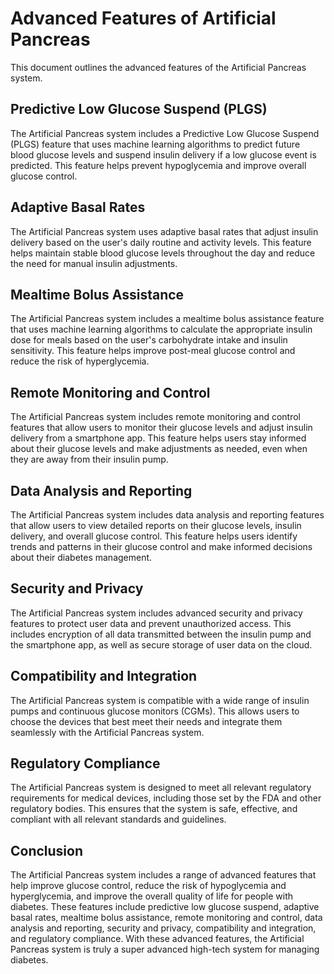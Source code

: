 # Advanced Features of Artificial Pancreas

This document outlines the advanced features of the Artificial Pancreas system.

## Predictive Low Glucose Suspend (PLGS)

The Artificial Pancreas system includes a Predictive Low Glucose Suspend (PLGS) feature that uses machine learning algorithms to predict future blood glucose levels and suspend insulin delivery if a low glucose event is predicted. This feature helps prevent hypoglycemia and improve overall glucose control.

## Adaptive Basal Rates

The Artificial Pancreas system uses adaptive basal rates that adjust insulin delivery based on the user's daily routine and activity levels. This feature helps maintain stable blood glucose levels throughout the day and reduce the need for manual insulin adjustments.

## Mealtime Bolus Assistance

The Artificial Pancreas system includes a mealtime bolus assistance feature that uses machine learning algorithms to calculate the appropriate insulin dose for meals based on the user's carbohydrate intake and insulin sensitivity. This feature helps improve post-meal glucose control and reduce the risk of hyperglycemia.

## Remote Monitoring and Control

The Artificial Pancreas system includes remote monitoring and control features that allow users to monitor their glucose levels and adjust insulin delivery from a smartphone app. This feature helps users stay informed about their glucose levels and make adjustments as needed, even when they are away from their insulin pump.

## Data Analysis and Reporting

The Artificial Pancreas system includes data analysis and reporting features that allow users to view detailed reports on their glucose levels, insulin delivery, and overall glucose control. This feature helps users identify trends and patterns in their glucose control and make informed decisions about their diabetes management.

## Security and Privacy

The Artificial Pancreas system includes advanced security and privacy features to protect user data and prevent unauthorized access. This includes encryption of all data transmitted between the insulin pump and the smartphone app, as well as secure storage of user data on the cloud.

## Compatibility and Integration

The Artificial Pancreas system is compatible with a wide range of insulin pumps and continuous glucose monitors (CGMs). This allows users to choose the devices that best meet their needs and integrate them seamlessly with the Artificial Pancreas system.

## Regulatory Compliance

The Artificial Pancreas system is designed to meet all relevant regulatory requirements for medical devices, including those set by the FDA and other regulatory bodies. This ensures that the system is safe, effective, and compliant with all relevant standards and guidelines.

## Conclusion

The Artificial Pancreas system includes a range of advanced features that help improve glucose control, reduce the risk of hypoglycemia and hyperglycemia, and improve the overall quality of life for people with diabetes. These features include predictive low glucose suspend, adaptive basal rates, mealtime bolus assistance, remote monitoring and control, data analysis and reporting, security and privacy, compatibility and integration, and regulatory compliance. With these advanced features, the Artificial Pancreas system is truly a super advanced high-tech system for managing diabetes.
